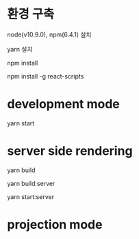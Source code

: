 # 환경 구축

node(v10.9.0), npm(6.4.1) 설치

yarn 설치

npm install

npm install -g react-scripts

# development mode

yarn start

# server side rendering

yarn build

yarn build:server

yarn start:server

# projection mode
